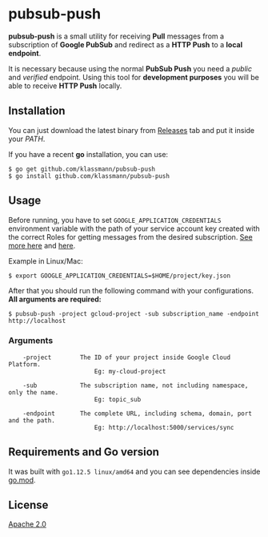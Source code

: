 # pubsub-push

**pubsub-push** is a small utility for receiving **Pull** messages from a subscription of **Google PubSub** and redirect as a **HTTP Push** to a **local endpoint**.

It is necessary because using the normal **PubSub Push** you need a *public* and *verified* endpoint. Using this tool for **development purposes** you will be able to receive **HTTP Push** locally.


## Installation

You can just download the latest binary from [Releases](https://github.com/klassmann/pubsub-push/releases) tab and put it inside your *PATH*.

If you have a recent **go** installation, you can use:

```
$ go get github.com/klassmann/pubsub-push
$ go install github.com/klassmann/pubsub-push
```

## Usage

Before running, you have to set `GOOGLE_APPLICATION_CREDENTIALS` environment variable with the path of your service account key created with the correct Roles for getting messages from the desired subscription. [See more here](https://cloud.google.com/pubsub/docs/access-control) and [here](https://cloud.google.com/iam/docs/service-accounts).

Example in Linux/Mac:
```
$ export GOOGLE_APPLICATION_CREDENTIALS=$HOME/project/key.json
```

After that you should run the following command with your configurations.
**All arguments are required:**
```
$ pubsub-push -project gcloud-project -sub subscription_name -endpoint http://localhost
```

### Arguments
```
    -project        The ID of your project inside Google Cloud Platform.
                        Eg: my-cloud-project
    
    -sub            The subscription name, not including namespace, only the name.
                        Eg: topic_sub
    
    -endpoint       The complete URL, including schema, domain, port and the path.
                        Eg: http://localhost:5000/services/sync
```



## Requirements and Go version

It was built with `go1.12.5 linux/amd64` and you can see dependencies inside [go.mod](go.mod).


## License
[Apache 2.0](LICENSE)